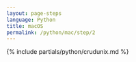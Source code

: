 ```yaml
---
layout: page-steps
language: Python
title: macOS
permalink: /python/mac/step/2
---
```


{% include partials/python/crudunix.md %}

